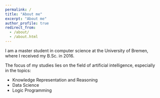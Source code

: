 ```yaml
---
permalink: /
title: "About me"
excerpt: "About me"
author_profile: true
redirect_from: 
  - /about/
  - /about.html
---
```


I am a master student in computer science at the University of Bremen, where I received my B.Sc. in 2016.

The focus of my studies lies on the field of artificial intelligence, especially in the topics:

- Knowledge Representation and Reasoning
- Data Science
- Logic Programming
